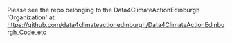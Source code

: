 Please see the repo belonging to the Data4ClimateActionEdinburgh 'Organization' at: 
https://github.com/data4climateactionedinburgh/Data4ClimateActionEdinburgh_Code_etc 

